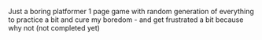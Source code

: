 Just a boring platformer 1 page game with random generation of everything to practice a bit and cure my boredom - and get frustrated a bit because why not (not completed yet)